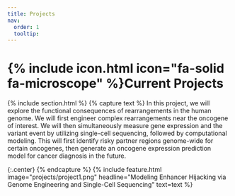 ```yaml
---
title: Projects
nav:
  order: 1
  tooltip: 
---
```


# {% include icon.html icon="fa-solid fa-microscope" %}Current Projects
{% include section.html %}
{% capture text %} In this project, we will explore the functional consequences of rearrangements in the human genome. We will first engineer complex rearrangements near the oncogene of interest. We will then simultaneously measure gene expression and the variant event by utilizing single-cell sequencing, followed by computational modeling. This will first identify risky partner regions genome-wide for certain oncogenes, then generate an oncogene expression prediction model for cancer diagnosis in the future. 

{:.center} {% endcapture %}
{% include feature.html image="projects/project1.png" headline="Modeling Enhancer Hijacking via Genome Engineering and Single-Cell Sequencing" text=text %}
